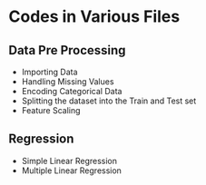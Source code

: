 # Codes in Various Files

## Data Pre Processing
  * Importing Data
  * Handling Missing Values
  * Encoding Categorical Data
  * Splitting the dataset into the Train and Test set
  * Feature Scaling

## Regression
  * Simple Linear Regression
  * Multiple Linear Regression
  
